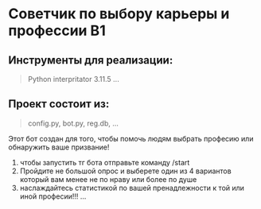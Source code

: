 # Советчик по выбору карьеры и профессии В1

## Инструменты для реализации:
> Python interpritator 3.11.5
> ...

## Проект состоит из:
> config.py,
> bot.py,
> reg.db,
> ...

Этот бот создан для того, чтобы помочь людям выбрать професию или обнаружить ваше призвание!
1) чтобы запустить тг бота отправьте команду /start
2) Пройдите не большой опрос и выберете один из 4 вариантов который вам менее не по нраву или более по душе
3) наслаждайтесь статистикой по вашей пренадлежности к той или иной професии!!!
...

